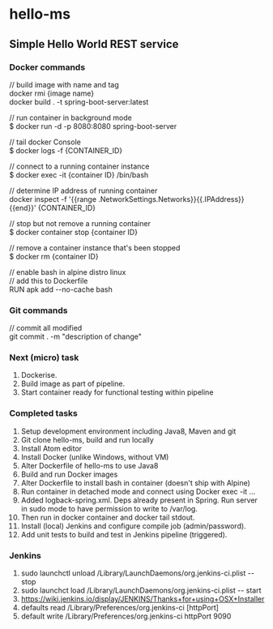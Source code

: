 # hello-ms
## Simple Hello World REST service
### Docker commands

// build image with name and tag  
docker rmi {image name}  
docker build . -t spring-boot-server:latest  

// run container in background mode  
$ docker run -d -p 8080:8080 spring-boot-server  

// tail docker Console  
$ docker logs -f {CONTAINER_ID}

// connect to a running container instance  
$ docker exec -it {container ID} /bin/bash  

// determine IP address of running container  
docker inspect -f '{{range .NetworkSettings.Networks}}{{.IPAddress}}{{end}}' {CONTAINER_ID}  

// stop but not remove a running container    
$ docker container stop {container ID}  

// remove a container instance that's been stopped  
$ docker rm {container ID}  

// enable bash in alpine distro linux  
// add this to Dockerfile  
RUN apk add --no-cache bash  

### Git commands

// commit all modified  
git commit . -m "description of change"  

### Next (micro) task
1. Dockerise.
2. Build image as part of pipeline.
3. Start container ready for functional testing within pipeline

### Completed tasks
1. Setup development environment including Java8, Maven and git  
2. Git clone hello-ms, build and run locally  
3. Install Atom editor  
4. Install Docker (unlike Windows, without VM)  
5. Alter Dockerfile of hello-ms to use Java8  
6. Build and run Docker images  
7. Alter Dockerfile to install bash in container (doesn't ship with Alpine)  
8. Run container in detached mode and connect using Docker exec -it ...  
9. Added logback-spring.xml. Deps already present in Spring. Run server in sudo mode to have permission to write to /var/log.  
10. Then run in docker container and docker tail stdout.
11. Install (local) Jenkins and configure compile job (admin/password).
12. Add unit tests to build and test in Jenkins pipeline (triggered).

### Jenkins
1. sudo launchctl unload /Library/LaunchDaemons/org.jenkins-ci.plist -- stop
2. sudo launchct load /Library/LaunchDaemons/org.jenkins-ci.plist -- start
3. https://wiki.jenkins.io/display/JENKINS/Thanks+for+using+OSX+Installer
4. defaults read /Library/Preferences/org.jenkins-ci [httpPort]
5. default write /Library/Preferences/org.jenkins-ci  httpPort 9090
